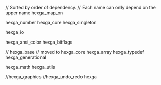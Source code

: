 // Sorted by order of dependency.
// Each name can only depend on the upper name
hexga_map_on

hexga_number
hexga_core
hexga_singleton

hexga_io

hexga_ansi_color
hexga_bitflags

// hexga_base // moved to hexga_core
hexga_array
hexga_typedef
hexga_generational

hexga_math
hexga_utils


//hexga_graphics
//hexga_undo_redo
hexga

